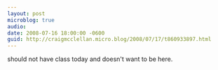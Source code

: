 ```yaml
---
layout: post
microblog: true
audio: 
date: 2008-07-16 18:00:00 -0600
guid: http://craigmcclellan.micro.blog/2008/07/17/t860933897.html
---
```

should not have class today and doesn't want to be here.
